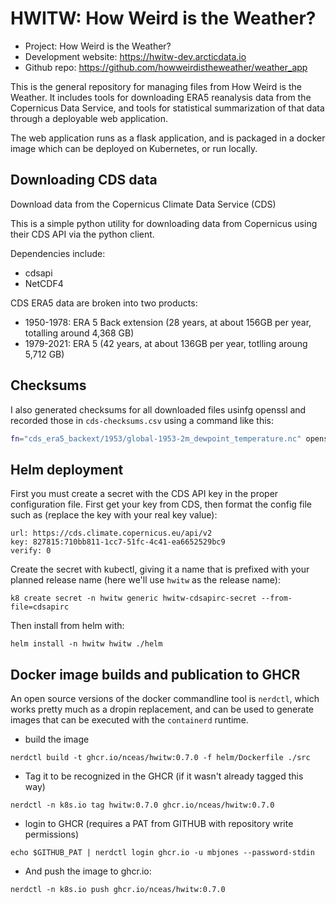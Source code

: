 # HWITW: How Weird is the Weather?

- Project: How Weird is the Weather?
- Development website: https://hwitw-dev.arcticdata.io
- Github repo: https://github.com/howweirdistheweather/weather_app

This is the general repository for managing files from How Weird is the Weather. It includes 
tools for downloading ERA5 reanalysis data from the Copernicus Data Service, and tools for 
statistical summarization of that data through a deployable web application.

The web application runs as a flask application, and is packaged in a docker image which can 
be deployed on Kubernetes, or run locally.

## Downloading CDS data

Download data from the Copernicus Climate Data Service (CDS)

This is a simple python utility for downloading data from Copernicus using their CDS API via the python client.

Dependencies include:

- cdsapi
- NetCDF4

CDS ERA5 data are broken into two products:

- 1950-1978: ERA 5 Back extension (28 years, at about 156GB per year, totalling around 4,368 GB)
- 1979-2021: ERA 5 (42 years, at about 136GB per year, totlling aroung 5,712 GB)

## Checksums

I also generated checksums for all downloaded files usinfg openssl and recorded those in 
`cds-checksums.csv` using a command like this:

```sh
fn="cds_era5_backext/1953/global-1953-2m_dewpoint_temperature.nc" openssl dgst -sha256 $fn | awk -F'[()=]' '{print $2 ",",  $1 "," $4}' >> cds-checksums.csv
```

## Helm deployment

First you must create a secret with the CDS API key in the proper configuration file. First get your key from CDS, then format the config file such as (replace the key with your real key value):

```
url: https://cds.climate.copernicus.eu/api/v2
key: 827815:710bb811-1cc7-51fc-4c41-ea6652529bc9
verify: 0
```

Create the secret with kubectl, giving it a name that is prefixed with your planned release name (here we'll use `hwitw` as the release name):

```
k8 create secret -n hwitw generic hwitw-cdsapirc-secret --from-file=cdsapirc
```

Then install from helm with:

```
helm install -n hwitw hwitw ./helm
```

## Docker image builds and publication to GHCR

An open source versions of the docker commandline tool is `nerdctl`, which works pretty much as
a dropin replacement, and can be used to generate images that can be executed with the `containerd` 
runtime.

- build the image

```
nerdctl build -t ghcr.io/nceas/hwitw:0.7.0 -f helm/Dockerfile ./src
```

- Tag it to be recognized in the GHCR (if it wasn't already tagged this way)

```
nerdctl -n k8s.io tag hwitw:0.7.0 ghcr.io/nceas/hwitw:0.7.0
```

- login to GHCR (requires a PAT from GITHUB with repository write permissions)

```
echo $GITHUB_PAT | nerdctl login ghcr.io -u mbjones --password-stdin
```

- And push the image to ghcr.io:

```
nerdctl -n k8s.io push ghcr.io/nceas/hwitw:0.7.0
```
